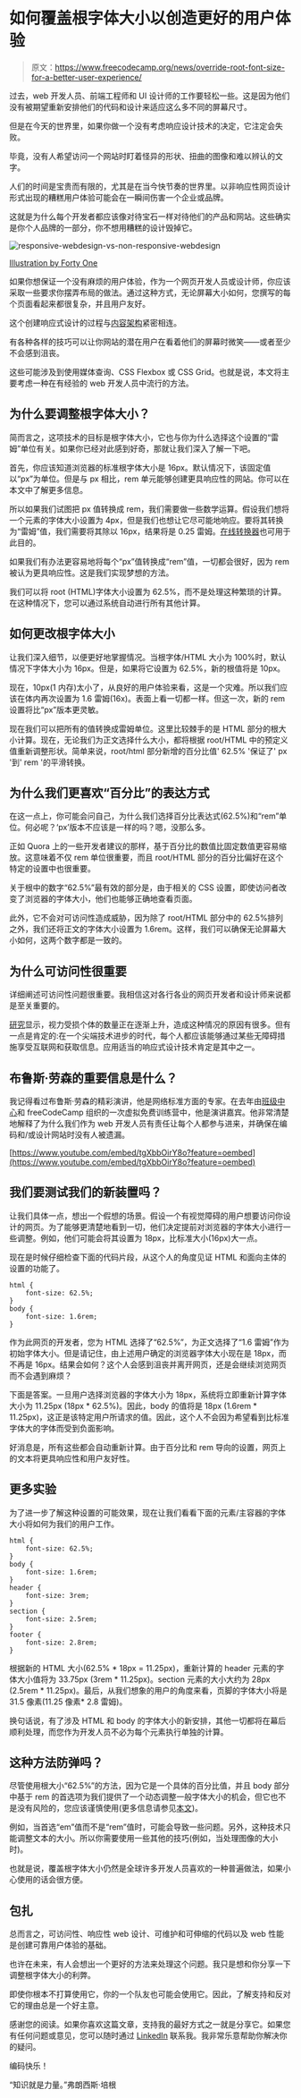 # 如何覆盖根字体大小以创造更好的用户体验

> 原文：<https://www.freecodecamp.org/news/override-root-font-size-for-a-better-user-experience/>

过去，web 开发人员、前端工程师和 UI 设计师的工作要轻松一些。这是因为他们没有被期望重新安排他们的代码和设计来适应这么多不同的屏幕尺寸。

但是在今天的世界里，如果你做一个没有考虑响应设计技术的决定，它注定会失败。

毕竟，没有人希望访问一个网站时盯着怪异的形状、扭曲的图像和难以辨认的文字。

人们的时间是宝贵而有限的，尤其是在当今快节奏的世界里。以非响应性网页设计形式出现的糟糕用户体验可能会在一瞬间伤害一个企业或品牌。

这就是为什么每个开发者都应该像对待宝石一样对待他们的产品和网站。这些确实是你个人品牌的一部分，你不想用糟糕的设计毁掉它。

![responsive-webdesign-vs-non-responsive-webdesign](img/a36a2f27b72944b83970df025806f51e.png)

[Illustration by Forty One](https://www.fortyone.io/en/responsive-webdesign.html)

如果你想保证一个没有麻烦的用户体验，作为一个网页开发人员或设计师，你应该采取一些要求你摆弄布局的做法。通过这种方式，无论屏幕大小如何，您撰写的每个页面看起来都很复杂，并且用户友好。

这个创建响应式设计的过程与[内容架构](https://www.madcapsoftware.com/blog/content-architecture-what-it-is-and-why-its-important/#:~:text=What%20is%20Content%20Architecture%3F,can%20affect%20the%20content%20architecture.)紧密相连。

有各种各样的技巧可以让你网站的潜在用户在看着他们的屏幕时微笑——或者至少不会感到沮丧。

这些可能涉及到使用媒体查询、CSS Flexbox 或 CSS Grid。也就是说，本文将主要考虑一种在有经验的 web 开发人员中流行的方法。

## 为什么要调整根字体大小？

简而言之，这项技术的目标是根字体大小，它也与你为什么选择这个设置的“雷姆”单位有关。如果你已经对此感到好奇，那就让我们深入了解一下吧。

首先，你应该知道浏览器的标准根字体大小是 16px。默认情况下，该固定值以“px”为单位。但是与 px 相比，rem 单元能够创建更具响应性的网站。你可以在本文中了解更多信息。

所以如果我们试图把 px 值转换成 rem，我们需要做一些数学运算。假设我们想将一个元素的字体大小设置为 4px，但是我们也想让它尽可能地响应。要将其转换为“雷姆”值，我们需要将其除以 16px，结果将是 0.25 雷姆。[在线转换器](https://nekocalc.com/px-to-rem-converter)也可用于此目的。

如果我们有办法更容易地将每个“px”值转换成“rem”值，一切都会很好，因为 rem 被认为更具响应性。这是我们实现梦想的方法。

我们可以将 root (HTML)字体大小设置为 62.5%，而不是处理这种繁琐的计算。在这种情况下，您可以通过系统自动进行所有其他计算。

## 如何更改根字体大小

让我们深入细节，以便更好地掌握情况。当根字体/HTML 大小为 100%时，默认情况下字体大小为 16px。但是，如果将它设置为 62.5%，新的根值将是 10px。

现在，10px(1 内存)太小了，从良好的用户体验来看，这是一个灾难。所以我们应该在体内再次设置为 1.6 雷姆(16x)。表面上看一切都一样。但这一次，新的 rem 设置将比“px”版本更灵敏。

现在我们可以把所有的值转换成雷姆单位。这里比较棘手的是 HTML 部分的根大小计算。现在，无论我们为正文选择什么大小，都将根据 root/HTML 中的预定义值重新调整形状。简单来说，root/html 部分新增的百分比值' 62.5% '保证了' px '到' rem '的平滑转换。

## 为什么我们更喜欢“百分比”的表达方式

在这一点上，你可能会问自己，为什么我们选择百分比表达式(62.5%)和“rem”单位。何必呢？‘px’版本不应该是一样的吗？嗯，没那么多。

正如 Quora 上的一些开发者建议的那样，基于百分比的数值比固定数值更容易缩放。这意味着不仅 rem 单位很重要，而且 root/HTML 部分的百分比偏好在这个特定的设置中也很重要。

关于根中的数字“62.5%”最有效的部分是，由于相关的 CSS 设置，即使访问者改变了浏览器的字体大小，他们也能够正确地查看页面。

此外，它不会对可访问性造成威胁，因为除了 root/HTML 部分中的 62.5%排列之外，我们还将正文的字体大小设置为 1.6rem。这样，我们可以确保无论屏幕大小如何，这两个数字都是一致的。

## 为什么可访问性很重要

详细阐述可访问性问题很重要。我相信这对各行各业的网页开发者和设计师来说都是至关重要的。

[研究](https://websitesetup.org/websites-for-visually-impaired/)显示，视力受损个体的数量正在逐渐上升，造成这种情况的原因有很多。但有一点是肯定的:在一个尖端技术进步的时代，每个人都应该能够通过某些无障碍措施享受互联网和获取信息。应用适当的响应式设计技术肯定是其中之一。

## 布鲁斯·劳森的重要信息是什么？

我记得看过布鲁斯·劳森的精彩演讲，他是网络标准方面的专家。在去年由[班级中心](https://www.classcentral.com/)和 freeCodeCamp 组织的一次虚拟免费训练营中，他是演讲嘉宾。他非常清楚地解释了为什么我们作为 web 开发人员有责任让每个人都参与进来，并确保在编码和/或设计网站时没有人被遗漏。

[https://www.youtube.com/embed/tgXbbOirY8o?feature=oembed](https://www.youtube.com/embed/tgXbbOirY8o?feature=oembed)

## 我们要测试我们的新装置吗？

让我们具体一点，想出一个假想的场景。假设一个有视觉障碍的用户想要访问你设计的网页。为了能够更清楚地看到一切，他们决定提前对浏览器的字体大小进行一些调整。例如，他们可能会将其设置为 18px，比标准大小(16px)大一点。

现在是时候仔细检查下面的代码片段，从这个人的角度见证 HTML 和面向主体的设置的功能了。

```
html {
    font-size: 62.5%;
}
body {
    font-size: 1.6rem;
}
```

作为此网页的开发者，您为 HTML 选择了“62.5%”，为正文选择了“1.6 雷姆”作为初始字体大小。但是请记住，由上述用户确定的浏览器字体大小现在是 18px，而不再是 16px。结果会如何？这个人会感到沮丧并离开网页，还是会继续浏览网页而不会遇到麻烦？

下面是答案。一旦用户选择浏览器的字体大小为 18px，系统将立即重新计算字体大小为 11.25px (18px * 62.5%)。因此，body 的值将是 18px (1.6rem * 11.25px)，这正是该特定用户所请求的值。因此，这个人不会因为希望看到比标准字体大的字体而受到负面影响。

好消息是，所有这些都会自动重新计算。由于百分比和 rem 导向的设置，网页上的文本将更具响应性和用户友好性。

## 更多实验

为了进一步了解这种设置的可能效果，现在让我们看看下面的元素/主容器的字体大小将如何为我们的用户工作。

```
html {
    font-size: 62.5%;
}
body {
    font-size: 1.6rem;
}
header {
    font-size: 3rem;
}
section {
    font-size: 2.5rem;
}
footer {
    font-size: 2.8rem;
}
```

根据新的 HTML 大小(62.5% * 18px = 11.25px)，重新计算的 header 元素的字体大小值将为 33.75px (3rem * 11.25px)。section 元素的大小大约为 28px (2.5rem * 11.25px)。最后，从我们想象的用户的角度来看，页脚的字体大小将是 31.5 像素(11.25 像素* 2.8 雷姆)。

换句话说，有了涉及 HTML 和 body 的字体大小的新安排，其他一切都将在幕后顺利处理，而您作为开发人员不必为每个元素执行单独的计算。

## 这种方法防弹吗？

尽管使用根大小“62.5%”的方法，因为它是一个具体的百分比值，并且 body 部分中基于 rem 的首选项为我们提供了一个动态调整一般字体大小的机会，但它也不是没有风险的，您应该谨慎使用(更多信息请参见[本文](https://www.joshwcomeau.com/css/surprising-truth-about-pixels-and-accessibility/))。

例如，当首选“em”值而不是“rem”值时，可能会导致一些问题。另外，这种技术只能调整文本的大小。所以你需要使用一些其他的技巧(例如，当处理图像的大小时)。

也就是说，覆盖根字体大小仍然是全球许多开发人员喜欢的一种普遍做法，如果小心使用的话会很方便。

## 包扎

总而言之，可访问性、响应性 web 设计、可维护和可伸缩的代码以及 web 性能是创建可靠用户体验的基础。

也许在未来，有人会想出一个更好的方法来处理这个问题。我只是想和你分享一下调整根字体大小的利弊。

即使你根本不打算使用它，你的一个队友也可能会使用它。因此，了解支持和反对它的理由总是一个好主意。

感谢您的阅读。如果你喜欢这篇文章，支持我的最好方式之一就是分享它。如果您有任何问题或意见，您可以随时通过 [LinkedIn](https://www.linkedin.com/in/damla-erkiner-000b76227/) 联系我。我非常乐意帮助你解决你的疑问。

编码快乐！

“知识就是力量。”弗朗西斯·培根